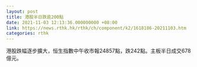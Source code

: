 ```yaml
---
layout: post
title: 港股半日跌逾200點
date: 2021-11-03 12:13:36.000000000 +08:00
link: https://news.rthk.hk/rthk/ch/component/k2/1618186-20211103.htm
categories: rthk
---
```


港股跌幅逐步擴大，恒生指數中午收市報24857點，跌242點。主板半日成交678億元。
